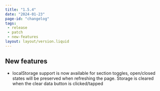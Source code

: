 ```yaml
---
title: "1.5.4"
date: "2024-01-23"
page-id: "changelog"
tags: 
 - release
 - patch
 - new-features
layout: layout/version.liquid
---
```

## New features
- localStorage support is now available for section toggles, open/closed states will be preserved when refreshing the page. Storage is cleared when the clear data button is clicked/tapped